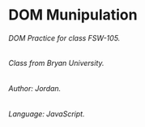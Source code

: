 # DOM Munipulation



###### *DOM Practice for class FSW-105.*

###### *Class from Bryan University.*

###### *Author: Jordan.*

###### *Language: JavaScript.*
